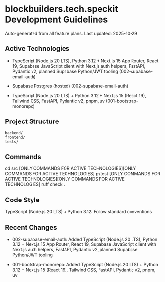 # blockbuilders.tech.speckit Development Guidelines

Auto-generated from all feature plans. Last updated: 2025-10-29

## Active Technologies
- TypeScript (Node.js 20 LTS), Python 3.12 + Next.js 15 App Router, React 19, Supabase JavaScript client with Next.js auth helpers, FastAPI, Pydantic v2, planned Supabase Python/JWT tooling (002-supabase-email-auth)
- Supabase Postgres (hosted) (002-supabase-email-auth)

- TypeScript (Node.js 20 LTS) + Python 3.12 + Next.js 15 (React 19), Tailwind CSS, FastAPI, Pydantic v2, pnpm, uv (001-bootstrap-monorepo)

## Project Structure

```text
backend/
frontend/
tests/
```

## Commands

cd src [ONLY COMMANDS FOR ACTIVE TECHNOLOGIES][ONLY COMMANDS FOR ACTIVE TECHNOLOGIES] pytest [ONLY COMMANDS FOR ACTIVE TECHNOLOGIES][ONLY COMMANDS FOR ACTIVE TECHNOLOGIES] ruff check .

## Code Style

TypeScript (Node.js 20 LTS) + Python 3.12: Follow standard conventions

## Recent Changes
- 002-supabase-email-auth: Added TypeScript (Node.js 20 LTS), Python 3.12 + Next.js 15 App Router, React 19, Supabase JavaScript client with Next.js auth helpers, FastAPI, Pydantic v2, planned Supabase Python/JWT tooling

- 001-bootstrap-monorepo: Added TypeScript (Node.js 20 LTS) + Python 3.12 + Next.js 15 (React 19), Tailwind CSS, FastAPI, Pydantic v2, pnpm, uv

<!-- MANUAL ADDITIONS START -->
<!-- MANUAL ADDITIONS END -->
